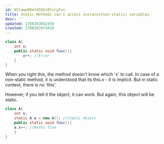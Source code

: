 ```yaml
---
id: 65lawp88m7d592c0lvrgfvu
title: Static Methods can't access instance(non-static) variables
desc: ''
updated: 1708363052450
created: 1708362974418
---
```



```java
class A{
    int x;
    public static void func(){
        x++; //Error
    }
}
```

When you right this, the method doesn't know which 'x' to call. In case of a non-static method, it is understood that its this.x - it is implicit. But in static context, there is no 'this'.

However, if you tell it the object, it can work. But again, this object will be static.

```java
class A{
    int x;
    static A a = new A(); //static object
    public static void func(){
    a.x++; //Works fine
    }
}
```
